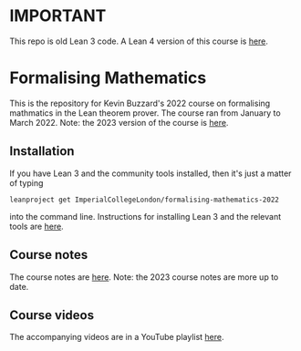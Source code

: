 # IMPORTANT

This repo is old Lean 3 code. A Lean 4 version of this course is [here](https://github.com/ImperialCollegeLondon/formalising-mathematics-2024).

# Formalising Mathematics

This is the repository for Kevin Buzzard's 2022 course on formalising mathmatics in the Lean theorem prover. The course ran from January to March 2022. Note: the 2023 version of the course is [here](https://github.com/ImperialCollegeLondon/formalising-mathematics-2023).

## Installation

If you have Lean 3 and the community tools installed, then it's just a matter of typing

```
leanproject get ImperialCollegeLondon/formalising-mathematics-2022
```

into the command line. Instructions for installing Lean 3 and the relevant tools are [here](https://leanprover-community.github.io/get_started.html).

## Course notes

The course notes are [here](https://www.ma.imperial.ac.uk/~buzzard/xena/formalising-mathematics-2022/). Note: the 2023 course notes are more up to date.

## Course videos

The accompanying videos are in a YouTube playlist [here](https://www.youtube.com/watch?v=3XaL0tjnWSk&list=PLVZep5wTamMmRPvCLO4WVpCwkTi1F6OyF).
